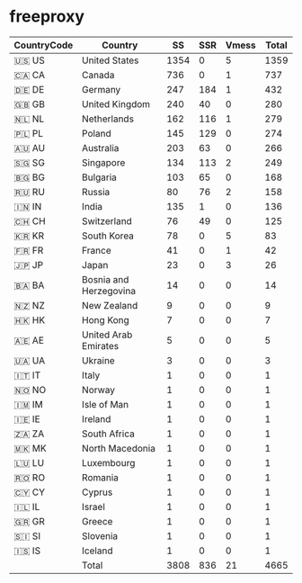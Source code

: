 # freeproxy

|CountryCode|Country|SS|SSR|Vmess|Total|
|  ----  | ----  |  ----  | ----  |  ----  | ----  |
|🇺🇸 US|United States|1354|0|5|1359|
|🇨🇦 CA|Canada|736|0|1|737|
|🇩🇪 DE|Germany|247|184|1|432|
|🇬🇧 GB|United Kingdom|240|40|0|280|
|🇳🇱 NL|Netherlands|162|116|1|279|
|🇵🇱 PL|Poland|145|129|0|274|
|🇦🇺 AU|Australia|203|63|0|266|
|🇸🇬 SG|Singapore|134|113|2|249|
|🇧🇬 BG|Bulgaria|103|65|0|168|
|🇷🇺 RU|Russia|80|76|2|158|
|🇮🇳 IN|India|135|1|0|136|
|🇨🇭 CH|Switzerland|76|49|0|125|
|🇰🇷 KR|South Korea|78|0|5|83|
|🇫🇷 FR|France|41|0|1|42|
|🇯🇵 JP|Japan|23|0|3|26|
|🇧🇦 BA|Bosnia and Herzegovina|14|0|0|14|
|🇳🇿 NZ|New Zealand|9|0|0|9|
|🇭🇰 HK|Hong Kong|7|0|0|7|
|🇦🇪 AE|United Arab Emirates|5|0|0|5|
|🇺🇦 UA|Ukraine|3|0|0|3|
|🇮🇹 IT|Italy|1|0|0|1|
|🇳🇴 NO|Norway|1|0|0|1|
|🇮🇲 IM|Isle of Man|1|0|0|1|
|🇮🇪 IE|Ireland|1|0|0|1|
|🇿🇦 ZA|South Africa|1|0|0|1|
|🇲🇰 MK|North Macedonia|1|0|0|1|
|🇱🇺 LU|Luxembourg|1|0|0|1|
|🇷🇴 RO|Romania|1|0|0|1|
|🇨🇾 CY|Cyprus|1|0|0|1|
|🇮🇱 IL|Israel|1|0|0|1|
|🇬🇷 GR|Greece|1|0|0|1|
|🇸🇮 SI|Slovenia|1|0|0|1|
|🇮🇸 IS|Iceland|1|0|0|1|
||Total|3808|836|21|4665|
